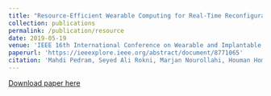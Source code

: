 ```yaml
---
title: "Resource-Efficient Wearable Computing for Real-Time Reconfigurable Machine Learning: A Cascading Binary Classification"
collection: publications
permalink: /publication/resource
date: 2019-05-19
venue: 'IEEE 16th International Conference on Wearable and Implantable Body Sensor Networks (BSN)'
paperurl: 'https://ieeexplore.ieee.org/abstract/document/8771065'
citation: 'Mahdi Pedram, Seyed Ali Rokni, Marjan Nourollahi, Houman Homayoun, Hassan Ghasemzadeh. (2019). &quot;Smartsock: A wearable platform for context-aware assessment of ankle edema.&quot; <i>IEEE 16th International Conference on Wearable and Implantable Body Sensor Networks (BSN)</i>.'
---
```


[Download paper here](https://arxiv.org/pdf/1907.03247.pdf)
